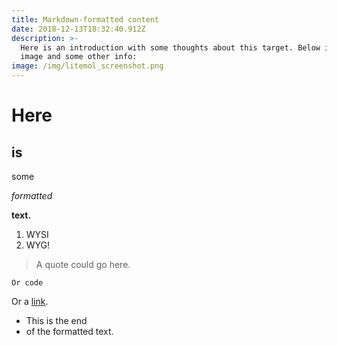 ```yaml
---
title: Markdown-formatted content
date: 2018-12-13T18:32:40.912Z
description: >-
  Here is an introduction with some thoughts about this target. Below is an
  image and some other info:
image: /img/litemol_screenshot.png
---
```

# Here

## is

some

_formatted_

**text.**

1. WYSI
2. WYG!

> A quote could go here. 

```
Or code
```

Or a [link](https://explorablelabs.com).

* This is the end 
* of the formatted text.
